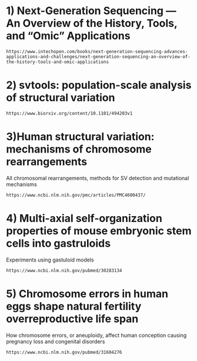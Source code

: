 # 1) Next-Generation Sequencing — An Overview of the History, Tools, and “Omic” Applications

```
https://www.intechopen.com/books/next-generation-sequencing-advances-applications-and-challenges/next-generation-sequencing-an-overview-of-the-history-tools-and-omic-applications
```

# 2) svtools: population-scale analysis of structural variation


```
https://www.biorxiv.org/content/10.1101/494203v1
```

# 3)Human structural variation: mechanisms of chromosome rearrangements
All chromosomal rearrangements, methods for SV detection and mutational mechanisms

```
https://www.ncbi.nlm.nih.gov/pmc/articles/PMC4600437/
```

# 4) Multi-axial self-organization properties of mouse embryonic stem cells into gastruloids
Experiments using gastuloid models

```
https://www.ncbi.nlm.nih.gov/pubmed/30283134
```

# 5) Chromosome errors in human eggs shape natural fertility overreproductive life span
How chromosome errors, or aneuploidy, affect human conception causing pregnancy loss and congenital disorders

```
https://www.ncbi.nlm.nih.gov/pubmed/31604276
```

